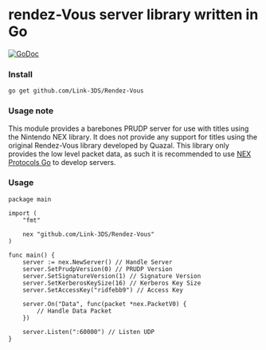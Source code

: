 # rendez-Vous server library written in Go

[![GoDoc](https://godoc.org/github.com/Link-3DS/Rendez-Vous?status.svg)](https://godoc.org/github.com/Link-3DS/Rendez-Vous)

### Install

`go get github.com/Link-3DS/Rendez-Vous`

### Usage note

This module provides a barebones PRUDP server for use with titles using the Nintendo NEX library. It does not provide any support for titles using the original Rendez-Vous library developed by Quazal. This library only provides the low level packet data, as such it is recommended to use [NEX Protocols Go](https://github.com/PretendoNetwork/nex-protocols-go) to develop servers.

### Usage

```Golang
package main

import (
	"fmt"

	nex "github.com/Link-3DS/Rendez-Vous"
)

func main() {
	server := nex.NewServer() // Handle Server
	server.SetPrudpVersion(0) // PRUDP Version
	server.SetSignatureVersion(1) // Signature Version
	server.SetKerberosKeySize(16) // Kerberos Key Size
	server.SetAccessKey("ridfebb9") // Access Key

	server.On("Data", func(packet *nex.PacketV0) {
		// Handle Data Packet
	})

	server.Listen(":60000") // Listen UDP
}
```